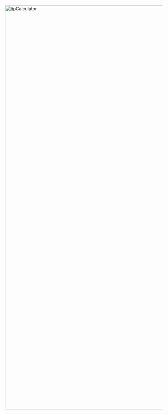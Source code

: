 <img width="1288" alt="tipCalculator" src="https://github.com/flo2seul/TipCalculator/assets/74540051/1e1333db-dee7-4334-bdfa-6838325e34b9">
